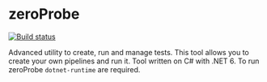 # zeroProbe
[![Build status](https://dev.azure.com/kostya-zero/zeroProbe/_apis/build/status/zeroProbe-CI)](https://dev.azure.com/kostya-zero/zeroProbe/_build/latest?definitionId=2)

Advanced utility to create, run and manage tests. 
This tool allows you to create your own pipelines and run it.
Tool written on C# with .NET 6.
To run zeroProbe `dotnet-runtime` are required.
